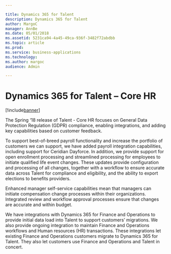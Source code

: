 ```yaml
---

title: Dynamics 365 for Talent
description: Dynamics 365 for Talent
author: MargoC
manager: AnnBe
ms.date: 05/01/2018
ms.assetid: 5231ca94-4a45-49ca-936f-3482f72abdbb
ms.topic: article
ms.prod: 
ms.service: business-applications
ms.technology: 
ms.author: margoc
audience: Admin

---
```

#  Dynamics 365 for Talent – Core HR




[!include[banner](../../../includes/banner.md)]

The Spring ‘18 release of Talent - Core HR focuses on General Data Protection
Regulation (GDPR) compliance, enabling integrations, and adding key capabilities
based on customer feedback.

To support best-of-breed payroll functionality and increase the portfolio of
customers we can support, we have added payroll integration capabilities,
including support for Ceridian Dayforce. In addition, we provide support for
open enrollment processing and streamlined processing for employees to initiate
qualified life event changes. These updates provide configuration and processing
of all changes, together with a workflow to ensure accurate data across Talent
for compliance and eligibility, and the ability to export elections to benefits
providers.

Enhanced manager self-service capabilities mean that managers can initiate
compensation change processes within their organizations. Integrated review and
workflow approval processes ensure that changes are accurate and within budget.

We have integrations with Dynamics 365 for Finance and Operations to provide
initial data load into Talent to support customers’ migrations. We also provide
ongoing integration to maintain Finance and Operations workflows and Human
resources (HR) transactions. These integrations let existing Finance and
Operations customers migrate to Dynamics 365 for Talent. They also let customers
use Finance and Operations and Talent in concert.
